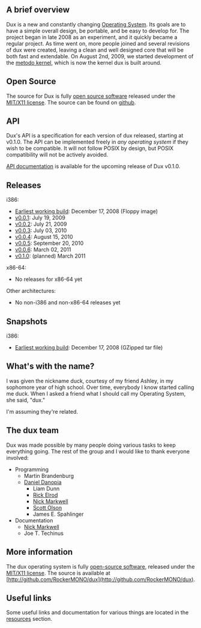 ## A brief overview ##

Dux is a new and constantly changing [Operating System](http://en.wikipedia.org/wiki/Operating_system). Its goals are to have a simple overall design, be portable, and be easy to develop for.
The project began in late 2008 as an experiment, and it quickly became a regular project.
As time went on, more people joined and several revisions of dux were created, leaving a clean and well designed core that will be both fast and extendable.
On August 2nd, 2009, we started development of the [metodo kernel](metodo), which is now the kernel dux is built around.

## Open Source ##

The source for Dux is fully [open source software](http://en.wikipedia.org/wiki/Open_source) released under the [MIT/X11 license](http://en.wikipedia.org/wiki/MIT_License).
The source can be found on [github](http://github.com/RockerMONO/dux).

## API ##

Dux's API is a specification for each version of dux released, starting at v0.1.0.
The API can be implemented freely in *any operating system* if they wish to be compatible.
It will not follow POSIX by design, but POSIX compatibility will not be actively avoided.

[API documentation](api/v0.1.0) is available for the upcoming release of Dux v0.1.0.

## Releases ##

i386:

* [Earliest working build](iso/i386/dux-2008-12-17.img): December 17, 2008 (Floppy image)
* [v0.0.1](iso/i386/dux-v0.0.1.iso): July 19, 2009
* [v0.0.2](iso/i386/dux-v0.0.2.iso): July 21, 2009
* [v0.0.3](iso/i386/dux-v0.0.3.iso): July 03, 2010
* [v0.0.4](iso/i386/dux-v0.0.4.iso): August 15, 2010
* [v0.0.5](iso/i386/dux-v0.0.5.iso): September 20, 2010
* [v0.0.6](iso/i386/dux-v0.0.6.iso): March 02, 2011
* [v0.1.0](iso/i386/dux-v0.1.0.iso): (planned) March 2011

x86-64:

* No releases for x86-64 yet

Other architectures:

* No non-i386 and non-x86-64 releases yet

## Snapshots ##

i386:

* [Earliest working build](tar/i386/dux-2008-12-17.tar.gz): December 17, 2008 (GZipped tar file)

## What's with the name? ##
I was given the nickname duck, courtesy of my friend Ashley, in my sophomore year of high school.  Over time, everybody I know started calling me duck.  When I asked a friend what I should call my Operating System, she said, "dux."

I'm assuming they're related.

## The dux team ##
Dux was made possible by many people doing various tasks to keep everything going.
The rest of the group and I would like to thank everyone involved:

* Programming
  - Martin Brandenburg
  - [Daniel Danopia](http://danopia.net)
	- Liam Dunn
	- [Rick Elrod](http://ricky.elrod.me)
	- [Nick Markwell](http://duckinator.net)
	- [Scott Olson](http://scott-olson.org)
	- James E. Spahlinger
* Documentation
	- [Nick Markwell](http://duckinator.net)
	- Joe T. Techinus

## More information ##
The dux operating system is fully [open-source software](http://en.wikipedia.org/wiki/Open-source_software), released under the [MIT/X11 license](http://en.wikipedia.org/wiki/MIT_License).
The source is available at [http://github.com/RockerMONO/dux](http://github.com/RockerMONO/dux).

## Useful links ##

Some useful links and documentation for various things are located in the [resources](/resources) section.
